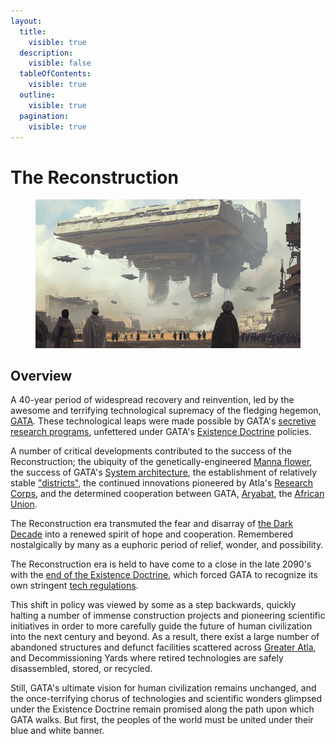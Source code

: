 ```yaml
---
layout:
  title:
    visible: true
  description:
    visible: false
  tableOfContents:
    visible: true
  outline:
    visible: true
  pagination:
    visible: true
---
```


# The Reconstruction

<figure><img src="../../.gitbook/assets/reconstruction.png" alt=""><figcaption></figcaption></figure>

## Overview

A 40-year period of widespread recovery and reinvention, led by the awesome and terrifying technological supremacy of the fledging hegemon, [GATA](../gata/the-basics.md). These technological leaps were made possible by GATA's [secretive research programs](../sol/institutions/the-research-corps.md), unfettered under GATA's [Existence Doctrine](../gata/military-and-defense/existence-doctrine.md) policies.

A number of critical developments contributed to the success of the Reconstruction; the ubiquity of the genetically-engineered [Manna flower](../science-and-tech/the-manna-flower.md), the success of GATA's [System architecture](../gata/politics/the-system.md), the establishment of relatively stable ["districts"](../gata/politics/districts.md), the continued innovations pioneered by Atla's [Research Corps](../sol/institutions/the-research-corps.md), and the determined cooperation between GATA, [Aryabat](../aryabat/the-basics.md), the [African Union](../african-union/the-basics.md).

The Reconstruction era transmuted the fear and disarray of [the Dark Decade](the-dark-decade.md) into a renewed spirit of hope and cooperation. Remembered nostalgically by many as a euphoric period of relief, wonder, and possibility.

The Reconstruction era is held to have come to a close in the late 2090's with the [end of the Existence Doctrine](../gata/military-and-defense/existence-doctrine.md#the-end-of-the-existence-doctrine), which forced GATA to recognize its own stringent [tech regulations](../gata/law-and-order/tech-regulation.md).

This shift in policy was viewed by some as a step backwards, quickly halting a number of immense construction projects and pioneering scientific initiatives in order to more carefully guide the future of human civilization into the next century and beyond. As a result, there exist a large number of abandoned structures and defunct facilities scattered across [Greater Atla](../gata/politics/greater-atla.md), and Decommissioning Yards where retired technologies are safely disassembled, stored, or recycled.

Still, GATA's ultimate vision for human civilization remains unchanged, and the once-terrifying chorus of technologies and scientific wonders glimpsed under the Existence Doctrine remain promised along the path upon which GATA walks. But first, the peoples of the world must be united under their blue and white banner.
